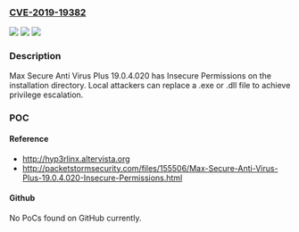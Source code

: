 ### [CVE-2019-19382](https://cve.mitre.org/cgi-bin/cvename.cgi?name=CVE-2019-19382)
![](https://img.shields.io/static/v1?label=Product&message=n%2Fa&color=blue)
![](https://img.shields.io/static/v1?label=Version&message=n%2Fa&color=blue)
![](https://img.shields.io/static/v1?label=Vulnerability&message=n%2Fa&color=brighgreen)

### Description

Max Secure Anti Virus Plus 19.0.4.020 has Insecure Permissions on the installation directory. Local attackers can replace a .exe or .dll file to achieve privilege escalation.

### POC

#### Reference
- http://hyp3rlinx.altervista.org
- http://packetstormsecurity.com/files/155506/Max-Secure-Anti-Virus-Plus-19.0.4.020-Insecure-Permissions.html

#### Github
No PoCs found on GitHub currently.

